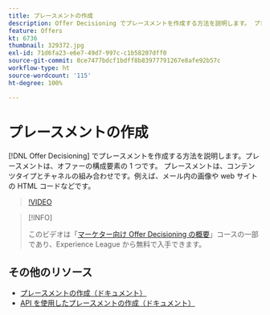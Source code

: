 ```yaml
---
title: プレースメントの作成
description: Offer Decisioning でプレースメントを作成する方法を説明します。 プレースメントは、オファーに必須の構成要素の 1 つです。
feature: Offers
kt: 6736
thumbnail: 329372.jpg
exl-id: 71d6fa23-e6e7-49d7-997c-c1b58207dff0
source-git-commit: 0ce7477bdcf1bdff8b83977791267e8afe92b57c
workflow-type: ht
source-wordcount: '115'
ht-degree: 100%

---
```


# プレースメントの作成

[!DNL Offer Decisioning] でプレースメントを作成する方法を説明します。プレースメントは、オファーの構成要素の 1 つです。 プレースメントは、コンテンツタイプとチャネルの組み合わせです。例えば、メール内の画像や web サイトの HTML コードなどです。

>[!VIDEO](https://video.tv.adobe.com/v/329372?quality=12&learn=on)

>[!INFO]
>
> このビデオは「[マーケター向け Offer Decisioning の概要](https://experienceleague.adobe.com/?recommended=ExperiencePlatform-U-1-2020.1.offerdecisioning)」コースの一部であり、Experience League から無料で入手できます。


## その他のリソース

* [プレースメントの作成（ドキュメント）](https://experienceleague.adobe.com/docs/journey-optimizer/using/offer-decisioniong/create-components/creating-placements.html?lang=ja)
* [API を使用したプレースメントの作成（ドキュメント）](https://experienceleague.adobe.com/docs/journey-optimizer/using/offer-decisioniong/api-reference/offers-api/placements/create.html?lang=ja)
